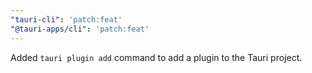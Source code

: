 ```yaml
---
"tauri-cli": 'patch:feat'
"@tauri-apps/cli": 'patch:feat'
---
```


Added `tauri plugin add` command to add a plugin to the Tauri project.
